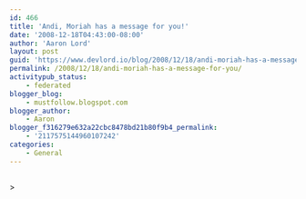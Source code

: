 ```yaml
---
id: 466
title: 'Andi, Moriah has a message for you!'
date: '2008-12-18T04:43:00-08:00'
author: 'Aaron Lord'
layout: post
guid: 'https://www.devlord.io/blog/2008/12/18/andi-moriah-has-a-message-for-you/'
permalink: /2008/12/18/andi-moriah-has-a-message-for-you/
activitypub_status:
    - federated
blogger_blog:
    - mustfollow.blogspot.com
blogger_author:
    - Aaron
blogger_f316279e632a22cbc8478bd21b80f9b4_permalink:
    - '2117575144960107242'
categories:
    - General
---
```


<p class="mobile-photo"><a href="/blog/wp-content/uploads/2011/10/photo-714924.jpg"><img src="/blog/wp-content/uploads/2011/10/photo-714924.jpg?w=225" border="0" alt="" /></a></p>&gt;<div class="blogger-post-footer"><img width='1' height='1' src='' alt='' /></div>